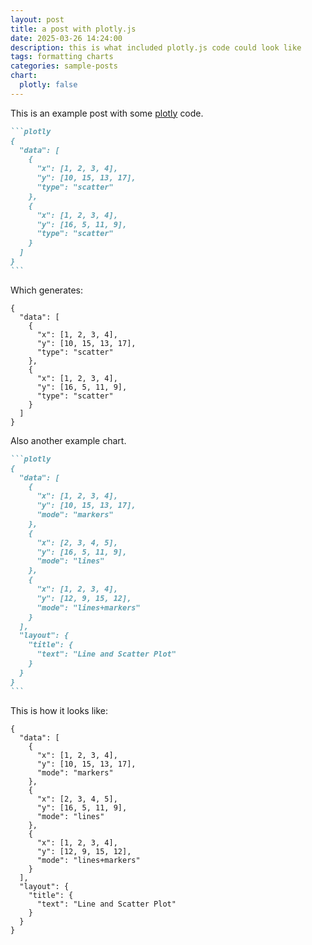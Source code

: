 ```yaml
---
layout: post
title: a post with plotly.js
date: 2025-03-26 14:24:00
description: this is what included plotly.js code could look like
tags: formatting charts
categories: sample-posts
chart:
  plotly: false
---
```


This is an example post with some [plotly](https://plotly.com/javascript/) code.

````markdown
```plotly
{
  "data": [
    {
      "x": [1, 2, 3, 4],
      "y": [10, 15, 13, 17],
      "type": "scatter"
    },
    {
      "x": [1, 2, 3, 4],
      "y": [16, 5, 11, 9],
      "type": "scatter"
    }
  ]
}
```
````

Which generates:

```plotly
{
  "data": [
    {
      "x": [1, 2, 3, 4],
      "y": [10, 15, 13, 17],
      "type": "scatter"
    },
    {
      "x": [1, 2, 3, 4],
      "y": [16, 5, 11, 9],
      "type": "scatter"
    }
  ]
}
```

Also another example chart.

````markdown
```plotly
{
  "data": [
    {
      "x": [1, 2, 3, 4],
      "y": [10, 15, 13, 17],
      "mode": "markers"
    },
    {
      "x": [2, 3, 4, 5],
      "y": [16, 5, 11, 9],
      "mode": "lines"
    },
    {
      "x": [1, 2, 3, 4],
      "y": [12, 9, 15, 12],
      "mode": "lines+markers"
    }
  ],
  "layout": {
    "title": {
      "text": "Line and Scatter Plot"
    }
  }
}
```
````

This is how it looks like:

```plotly
{
  "data": [
    {
      "x": [1, 2, 3, 4],
      "y": [10, 15, 13, 17],
      "mode": "markers"
    },
    {
      "x": [2, 3, 4, 5],
      "y": [16, 5, 11, 9],
      "mode": "lines"
    },
    {
      "x": [1, 2, 3, 4],
      "y": [12, 9, 15, 12],
      "mode": "lines+markers"
    }
  ],
  "layout": {
    "title": {
      "text": "Line and Scatter Plot"
    }
  }
}
```
